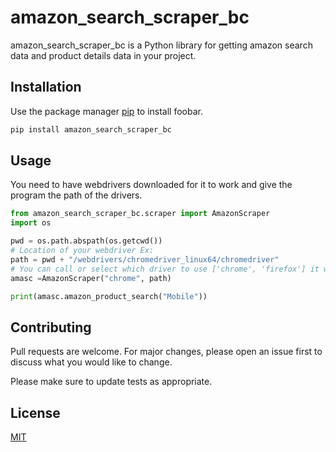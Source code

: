 # amazon_search_scraper_bc

amazon_search_scraper_bc is a Python library for getting amazon search data and product details data in your project.

## Installation

Use the package manager [pip](https://pip.pypa.io/en/stable/) to install foobar.

```bash
pip install amazon_search_scraper_bc
```

## Usage

You need to have webdrivers downloaded for it to work and give the program the path of the drivers. 

```python
from amazon_search_scraper_bc.scraper import AmazonScraper
import os

pwd = os.path.abspath(os.getcwd())
# Location of your webdriver Ex:
path = pwd + "/webdrivers/chromedriver_linux64/chromedriver"
# You can call or select which driver to use ['chrome', 'firefox'] it will open the browsers in headless mode
amasc =AmazonScraper("chrome", path)

print(amasc.amazon_product_search("Mobile"))
```

## Contributing
Pull requests are welcome. For major changes, please open an issue first to discuss what you would like to change.

Please make sure to update tests as appropriate.

## License
[MIT](https://choosealicense.com/licenses/mit/)